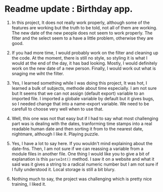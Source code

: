 # Readme update : Birthday app.

1. In this project, It does not really work properly, although some of the features are working but the truth to be told, not all of them are working. The new date of the new people does not seem to work properly. The filter and the select seem to a have a little problem, otherwise they are good.

1. If you had more time, I would probably work on the filter and cleaning up the code. At the moment, there is still no style, so styling it is what I would at the end of the day, it has bad looking. Mostly, I would definitely work on the new date of a new person. Finally, I would work out what is snaging me wiht the filter.

1. Yes, I learned something while I was doing this project, It was hot, I learned a bulk of subjects, methode about time especially. I am not sure but It seems that we can not assign (default export) variable to an imported file. I imported a globale variable by default but it gives bugs, so I needed change that into a name-export variable. We need to be carefull to choose very well when to use that.

1. Well, this one was not that easy but if I had to say what most challenging part was is dealing with the dates, tranforming time stamps into a real readable human date and then sorting it from to the nearest date, nightmare, although I like it. Playing puzzle.

1. Yes, I have a lot to say here. If you wouldn't mind explaining about the date-fns. Then, I am not sure if we can reassing a variable from a module files in another file. One thing I would like you to give a bit of explanation is this `parseInt()` method. I saw it on a website and what it said was it gives a string to a radical numeric number but I am not sure if I fully understood it. Local storage is still a bit blury.

1. Nothing much to say, the project was challenging which is pretty nice training, I liked it.